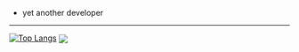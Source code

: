 - yet another developer
<!---
tarikbayer/tarikbayer is a ✨ special ✨ repository because its `README.md` (this file) appears on your GitHub profile.
You can click the Preview link to take a look at your changes.
--->
************************
[![Top Langs](https://github-readme-stats.vercel.app/api/top-langs/?username=tarikbayer&layout=compact)](https://github.com/anuraghazra/github-readme-stats)
<img align="center" src="https://github-readme-stats.vercel.app/api/<top-langs>/?username=<tarikbayer>&theme=<THEME_NAME>" />
